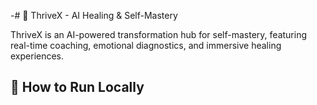 -# 🚀 ThriveX - AI Healing & Self-Mastery

ThriveX is an AI-powered transformation hub for self-mastery, featuring real-time coaching, emotional diagnostics, and immersive healing experiences.

## 🔧 How to Run Locally
